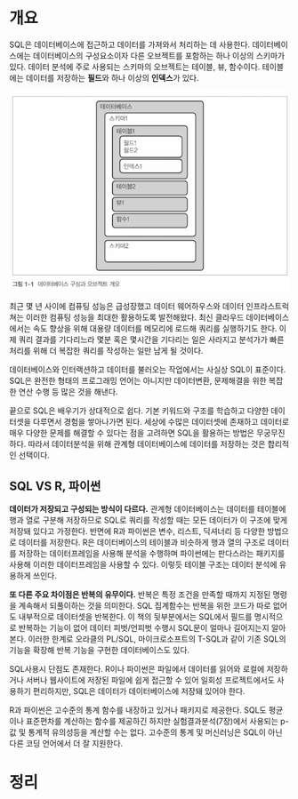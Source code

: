 <!-- Date: 2025-01-25 -->
<!-- Update Date: 2025-01-25 -->
<!-- File ID: 110c4234-dd82-41d7-bd2c-bb1621d71118 -->
<!-- Author: Seoyeon Jang -->

# 개요
SQL은 데이터베이스에 접근하고 데이터를 가져와서 처리하는 데 사용한다. 데이터베이스에는 데이터베이스의 구성요소이자 다른 오브젝트를 포함하는 하나 이상의 스키마가 있다. 데이터 분석에 주로 사용되는 스키마의 오브젝트는 테이블, 뷰, 함수이다. 테이블에는 데이터를 저장하는 **필드**와 하나 이상의 **인덱스**가 있다.

![](.1.2_SQL을_사용하는_이유_images/26651a81.png)

최근 몇 년 사이에 컴퓨팅 성능은 급성장했고 데이터 웨어하우스와 데이터 인프라스트럭쳐는 이러한 컴퓨팅 성능을 최대한 활용하도록 발전해왔다. 최신 클라우드 데이터베이스에서는 속도 향상을 위해 대용량 데이터를 메모리에 로드해 쿼리를 실행하기도 한다. 이제 쿼리 결과를 기다리느라 몇분 혹은 몇시간을 기다리는 일은 사라지고 분석가가 빠른 처리를 위해 더 복잡한 쿼리를 작성하는 일만 남게 될 것이다.

데이터베이스와 인터랙션하고 데이터를 불러오는 작업에서는 사실상 SQL이 표준이다. SQL은 완전한 형태의 프로그래밍 언어는 아니지만 데이터변환, 문제해결을 위한 복잡한 연산 수행 등 많은 것을 해낸다.

끝으로 SQL은 배우기가 상대적으로 쉽다. 기본 키워드와 구조를 학습하고 다양한 데이터셋을 다루면서 경험을 쌓아나가면 된다. 세상에 수많은 데이터셋에 존재하고 데이터로 매우 다양한 문제를 해결할 수 있다는 점을 고려하면 SQL을 활용하는 방법은 무궁무진하다. 따라서 데이터분석을 위해 관계형 데이터베이스에 데이터를 저장하는 것은 합리적인 선택이다.

## SQL VS R, 파이썬
**데이터가 저장되고 구성되는 방식이 다르다.** 관계형 데이터베이스는 데이터를 테이블에 행과 열로 구분해 저장하므로 SQL로 쿼리를 작성할 때는 모든 데이터가 이 구조에 맞게 저장돼 있다고 가정한다. 반면에 R과 파이썬은 변수, 리스트, 딕셔너리 등 다양한 방법으로 데이터를 저장한다. R은 데이터베이스의 테이블과 비슷하게 행과 열의 구조로 데이터를 저장하는 데이터프레임을 사용해 분석을 수행하며 파이썬에는 판다스라는 패키지를 사용해 이러한 데이터프레임을 사용할 수 있다. 이렇듯 테이블 구조는 데이터 분석에 유용하게 쓰인다.

**또 다른 주요 차이점은 반복의 유무이다.** 반복은 특정 조건을 만족할 때까지 지정된 명령을 계속해서 되풀이하는 것을 의미한다. SQL 집계함수는 반복을 위한 코드가 따로 없어도 내부적으로 데이터셋을 반복한다. 이 책의 뒷부분에서는 SQL에서 필드를 명시적으로 반복하는 기능이 없어 데이터 피벗/언피벗 수행시 SQL문이 얼마나 길어지는지 알아본다. 이러한 한계로 오라클의 PL/SQL, 마이크로소프트의 T-SQL과 같이 기존 SQL의 기능을 확장해 반복 기능을 구현한 데이터베이스도 있다.

SQL사용시 단점도 존재한다. R이나 파이썬은 파일에서 데이터를 읽어와 로컬에 저장하거나 서버나 웹사이트에 저장된 파일에 쉽게 접근할 수 있어 일회성 프로젝트에서도 사용하기 편리하지만, SQL은 데이터가 데이터베이스에 저장돼 있어야 한다.

R과 파이썬은 고수준의 통계 함수를 내장하고 있거나 패키지로 제공한다. SQL도 평균이나 표준편차를 계산하는 함수를 제공하긴 하지만 실험결과분석(7장)에서 사용되는 p-값 및 통계적 유의성등을 계산할 수는 없다. 고수준의 통계 및 머신러닝은 SQL이 아닌 다른 코딩 언어에서 더 잘 지원한다.



# 정리


